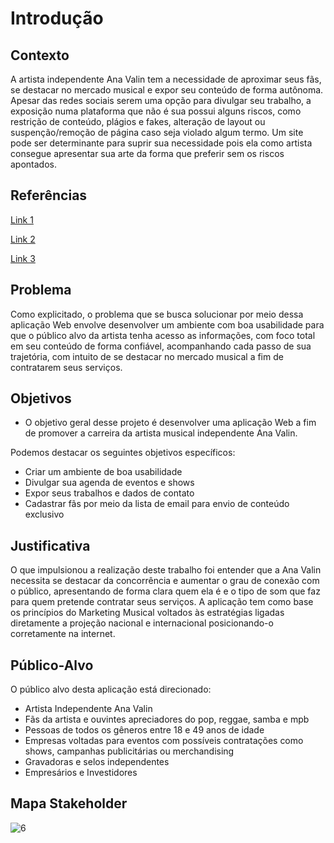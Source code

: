 # Introdução

## Contexto

A artista independente Ana Valin tem a necessidade de aproximar seus fãs, se destacar no mercado musical e expor seu conteúdo de forma autônoma. Apesar das redes sociais serem uma opção para divulgar seu trabalho, a exposição numa plataforma que não é sua possui alguns riscos, como restrição de conteúdo, plágios e fakes, alteração de layout ou suspenção/remoção de página caso seja violado algum termo. Um site pode ser determinante para suprir sua necessidade pois ela como artista consegue apresentar sua arte da forma que preferir sem os riscos apontados. 

## Referências

[Link 1](https://www.footstepsmarketing.com/the-importance-of-having-a-website-as-an-artist/#:~:text=A%20Website%20Creates%20a%20Sense%20of%20Professionalism&text=A%20website%20is%20a%20great,of%20professionalism%20regarding%20your%20art.)

[Link 2](https://www.artbusiness.com/artist-websites-how-to-increase-traffic-keep-visitors-on-site.html)

[Link 3](https://www.studentartguide.com/articles/how-to-make-an-artist-website)

## Problema

Como explicitado, o problema que se busca solucionar por meio dessa aplicação Web envolve desenvolver um ambiente com boa usabilidade para que o público alvo da artista tenha acesso as informações, com foco total em seu conteúdo de forma confiável, acompanhando cada passo de sua trajetória, com intuito de se destacar no mercado musical a fim de contratarem seus serviços.

## Objetivos

- O objetivo geral desse projeto é desenvolver uma aplicação Web a fim de promover a carreira da artista musical independente Ana Valin.

Podemos destacar os seguintes objetivos específicos: 

- Criar um ambiente de boa usabilidade
- Divulgar sua agenda de eventos e shows
- Expor seus trabalhos e dados de contato
- Cadastrar fãs por meio da lista de email para envio de conteúdo exclusivo


## Justificativa

O que impulsionou a realização deste trabalho foi entender que a Ana Valin necessita se destacar da concorrência e aumentar o grau de conexão com o público, apresentando de forma clara quem ela é e o tipo de som que faz para quem pretende contratar seus serviços.
A aplicação tem como base os princípios do Marketing Musical voltados às estratégias ligadas diretamente a projeção nacional e internacional posicionando-o corretamente na internet.


## Público-Alvo

O público alvo desta aplicação está direcionado:

- Artista Independente Ana Valin
- Fãs da artista e ouvintes apreciadores do pop, reggae, samba e mpb
-  Pessoas de todos os gêneros entre 18 e 49 anos de idade
- Empresas voltadas para eventos com possíveis contratações como shows, campanhas publicitárias ou merchandising
- Gravadoras e selos independentes
- Empresários e Investidores


## Mapa Stakeholder
![6](https://user-images.githubusercontent.com/85028708/136225629-721c58cf-1702-4057-9889-3037e68df1a5.png)
